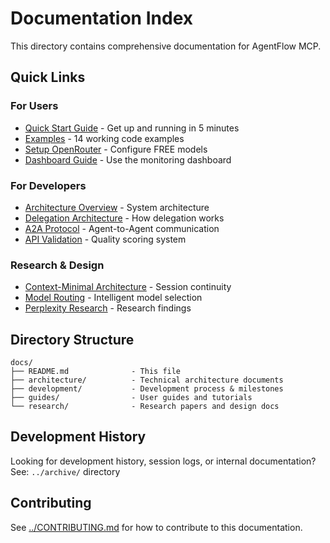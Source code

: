 # Documentation Index

This directory contains comprehensive documentation for AgentFlow MCP.

## Quick Links

### For Users
- [Quick Start Guide](guides/QUICK_INSTALL.md) - Get up and running in 5 minutes
- [Examples](guides/EXAMPLES.md) - 14 working code examples
- [Setup OpenRouter](guides/SETUP_OPENROUTER.md) - Configure FREE models
- [Dashboard Guide](guides/DASHBOARD_QUICKSTART.md) - Use the monitoring dashboard

### For Developers
- [Architecture Overview](architecture/APC_MCP_INTEGRATION.md) - System architecture
- [Delegation Architecture](architecture/COMPLETE_DELEGATION_ARCHITECTURE.md) - How delegation works
- [A2A Protocol](architecture/A2A_QUICK_START.md) - Agent-to-Agent communication
- [API Validation](architecture/API_VALIDATION_SYSTEM.md) - Quality scoring system

### Research & Design
- [Context-Minimal Architecture](research/CONTEXT_MINIMAL_ARCHITECTURE_FINAL.md) - Session continuity
- [Model Routing](research/SPECIALIZED_MODEL_ROUTING.md) - Intelligent model selection
- [Perplexity Research](research/PERPLEXITY_RESEARCH.md) - Research findings

## Directory Structure

```
docs/
├── README.md              - This file
├── architecture/          - Technical architecture documents
├── development/           - Development process & milestones
├── guides/                - User guides and tutorials
└── research/              - Research papers and design docs
```

## Development History

Looking for development history, session logs, or internal documentation?  
See: `../archive/` directory

## Contributing

See [../CONTRIBUTING.md](../CONTRIBUTING.md) for how to contribute to this documentation.
